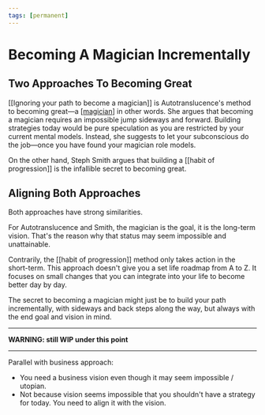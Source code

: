 ```yaml
---
tags: [permanent]
---
```


# Becoming A Magician Incrementally

## Two Approaches To Becoming Great

[[Ignoring your path to become a magician]] is Autotranslucence's method to becoming great—a [[magician]] in other words. She argues that becoming a magician requires an impossible jump sideways and forward. Building strategies today would be pure speculation as you are restricted by your current mental models. Instead, she suggests to let your subconscious do the job—once you have found your magician role models.

On the other hand, Steph Smith argues that building a [[habit of progression]] is the infallible secret to becoming great.

## Aligning Both Approaches

Both approaches have strong similarities. 

For Autotranslucence and Smith, the magician is the goal, it is the long-term vision. That's the reason why that status may seem impossible and unattainable.

Contrarily, the [[habit of progression]] method only takes action in the short-term. This approach doesn't give you a set life roadmap from A to Z. It focuses on small changes that you can integrate into your life to become better day by day.

The secret to becoming a magician might just be to build your path incrementally, with sideways and back steps along the way, but always with the end goal and vision in mind.

---
**WARNING: still WIP under this point**

---

Parallel with business approach:
- You need a business vision even though it may seem impossible / utopian.
- Not because vision seems impossible that you shouldn't have a strategy for today. You need to align it with the vision.

[//begin]: # "Autogenerated link references for markdown compatibility"
[ignoring-your-path-to-become-a-magician]: ..\3-literature\ignoring-your-path-to-become-a-magician "Ignoring Your Path To Become A Magician"
[magician]: ..\3-literature\magician "Magician"
[//end]: # "Autogenerated link references"